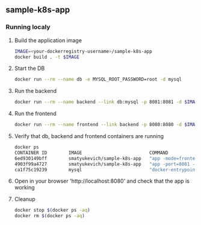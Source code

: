 ## sample-k8s-app

### Running localy

1. Build the application image
    ```sh
    IMAGE=<your-dockerregistry-username>/sample-k8s-app
    docker build . -t $IMAGE
    ```

1. Start the DB
    ```sh
    docker run --rm --name db -e MYSQL_ROOT_PASSWORD=root -d mysql
    ```

1. Run the backend
    ```sh
    docker run --rm --name backend --link db:mysql -p 8081:8081 -d $IMAGE app -port=8081 -db-host=db -db-password=root -mode=backend -run-migrations=true
    ```

1. Run the frontend
    ```sh
    docker run --rm --name frontend --link backend -p 8080:8080 -d $IMAGE app -mode=frontend -backend-service=http://backend:8081
    ```

1. Verify that db, backend and frontend containers are running
    ```sh
    docker ps
    CONTAINER ID        IMAGE                         COMMAND                  CREATED              STATUS              PORTS                    NAMES
    6ed930149bff        smatyukevich/sample-k8s-app   "app -mode=frontend …"   46 seconds ago       Up 43 seconds       0.0.0.0:8080->8080/tcp   frontend
    4903f99a4727        smatyukevich/sample-k8s-app   "app -port=8081 -db-…"   About a minute ago   Up About a minute   0.0.0.0:8081->8081/tcp   backend
    ca1f75c19239        mysql                         "docker-entrypoint.s…"   3 minutes ago        Up 3 minutes        3306/tcp                 db
    ```

1. Open in your browser 'http://localhost:8080' and check that the app is working

1. Cleanup
    ```sh
    docker stop $(docker ps -aq)
    docker rm $(docker ps -aq)
    ```
